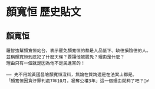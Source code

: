 # 顏寬恒 歷史貼文

## 顏寬恒

```
羅智強幫顏寬恒站台，表示罷免顏寬恒的都是人品低下、缺德損陰德的人。
並稱顏寬恒到底犯了什麼天條？要讓他被罷免？理由是什麼？
理由只有一個就是因為他不是民進黨的！

—— 先不用說黃國昌嗆顏寬恒沒料，無論在質詢還是在法案上都是。
「顏寬恒因貪汙罪判處7年10月，褫奪公權3年」這一個理由就夠了吧？🤷‍♂️
```